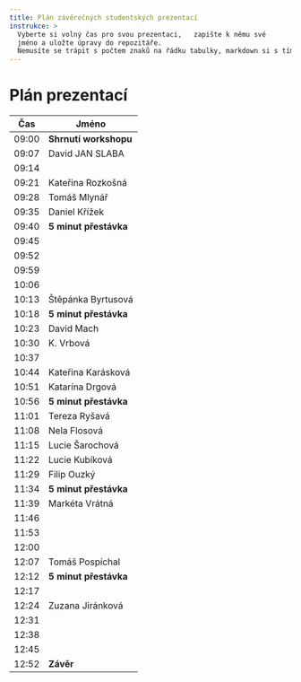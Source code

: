 ```yaml
---
title: Plán závěrečných studentských prezentací
instrukce: >
  Vyberte si volný čas pro svou prezentaci,   zapište k němu své 
  jméno a uložte úpravy do repozitáře.
  Nemusíte se trápit s počtem znaků na řádku tabulky, markdown si s tím poradí.
---
```


# Plán prezentací

| Čas   | Jméno                   |
|-------|-------------------------|
| 09:00 | **Shrnutí workshopu**   |
| 09:07 |       David JAN SLABA   |
| 09:14 |        |
| 09:21 |                  Kateřina Rozkošná       |
| 09:28 | Tomáš Mlynář                        |
| 09:35 |  Daniel Křížek                       |
| 09:40 | **5 minut přestávka**   |
| 09:45 |                         |
| 09:52 |                        |
| 09:59 |                      |
| 10:06 |                         |
| 10:13 |  Štěpánka Byrtusová                       |
| 10:18 | **5 minut přestávka**   |
| 10:23 |  David Mach                       |
| 10:30 | K. Vrbová                        |
| 10:37 |                      |
| 10:44 |   Kateřina Karásková                      |
| 10:51 |   Katarína Drgová                      |
| 10:56 | **5 minut přestávka**   |
| 11:01 |   Tereza Ryšavá         |
| 11:08 |   Nela Flosová          |
| 11:15 |   Lucie Šarochová       |
| 11:22 |   Lucie Kubíková        |
| 11:29 |    Filip Ouzký                     |
| 11:34 | **5 minut přestávka**   |
| 11:39 |   Markéta Vrátná                      |
| 11:46 |                         |
| 11:53 |                       |
| 12:00 |      |
| 12:07 |              Tomáš Pospíchal           |
| 12:12 | **5 minut přestávka**   |
| 12:17 |                         |
| 12:24 |         Zuzana Jiránková                |
| 12:31 ||
| 12:38 |                         |
| 12:45 | |
| 12:52 | **Závěr**               |
